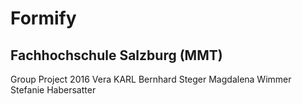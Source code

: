 # Formify
## Fachhochschule Salzburg (MMT)

Group Project 2016
Vera KARL
Bernhard Steger
Magdalena Wimmer
Stefanie Habersatter
